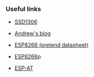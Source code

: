 ### Useful links
* [SSD1306](https://cdn-shop.adafruit.com/datasheets/SSD1306.pdf)
* [Andrew's blog](https://andrewconl.in/blog/2024/microzig-display-driver/)

* [ESP8266 (pretend datasheet)](https://www.espressif.com/sites/default/files/documentation/0a-esp8266ex_datasheet_en.pdf)
* [ESP8266](https://www.espressif.com/sites/default/files/documentation/esp8266-technical_reference_en.pdf)p
* [ESP-AT](https://docs.espressif.com/projects/esp-at/en/latest/esp32/index.html)
